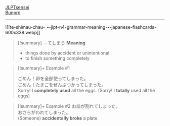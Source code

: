 [JLPTsensei](https://jlptsensei.com/learn-japanese-grammar/%E3%81%A6%E3%81%97%E3%81%BE%E3%81%86-te-shimau-%E3%81%A1%E3%82%83%E3%81%86-meaning/)\
[Bunpro](https://bunpro.jp/grammar_points/%E3%81%A6%E3%81%97%E3%81%BE%E3%81%86-%E3%81%A1%E3%82%83%E3%81%86)

---
![[te-shimau-chau-____-___-jlpt-n4-grammar-meaning-__-__-japanese-flashcards-600x338.webp]]
>[!summary] －てしまう
> **Meaning**
> - things done by accident or unintentional
> - to finish something completely

>[!summary]+ Example #1
>
> ごめん！卵を全部使ってしまった。\
> ごめん！たまごをぜんぶつかってしまった。\
> Sorry! I **completely used** all the eggs. (Sorry! I **totally** used all the eggs)

>[!summary]+ Example #2
> お皿が割れてしまった。\
> おさらがわれてしまった。\
> (Someone) **accidentally broke** a plate.



